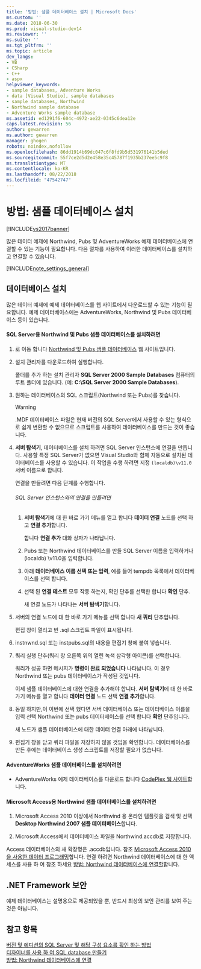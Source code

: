 ```yaml
---
title: '방법: 샘플 데이터베이스 설치 | Microsoft Docs'
ms.custom: ''
ms.date: 2018-06-30
ms.prod: visual-studio-dev14
ms.reviewer: ''
ms.suite: ''
ms.tgt_pltfrm: ''
ms.topic: article
dev_langs:
- VB
- CSharp
- C++
- aspx
helpviewer_keywords:
- sample databases, Adventure Works
- data [Visual Studio], sample databases
- sample databases, Northwind
- Northwind sample database
- Adventure Works sample database
ms.assetid: ed1291f6-604c-4972-ae22-0345c6dea12e
caps.latest.revision: 56
author: gewarren
ms.author: gewarren
manager: ghogen
robots: noindex,nofollow
ms.openlocfilehash: 86dd1914b69dc047c6f8fd9b5d531976141b5ded
ms.sourcegitcommit: 55f7ce2d5d2e458e35c45787f1935b237ee5c9f8
ms.translationtype: MT
ms.contentlocale: ko-KR
ms.lasthandoff: 08/22/2018
ms.locfileid: "47542747"
---
```

# <a name="how-to-install-sample-databases"></a>방법: 샘플 데이터베이스 설치
[!INCLUDE[vs2017banner](../includes/vs2017banner.md)]

많은 데이터 예제에 Northwind, Pubs 및 AdventureWorks 예제 데이터베이스에 연결할 수 있는 기능이 필요합니다. 다음 절차를 사용하여 이러한 데이터베이스를 설치하고 연결할 수 있습니다.  
  
 [!INCLUDE[note_settings_general](../includes/note-settings-general-md.md)]  
  
## <a name="installing-databases"></a>데이터베이스 설치  
 많은 데이터 예제에 예제 데이터베이스를 웹 사이트에서 다운로드할 수 있는 기능이 필요합니다. 예제 데이터베이스에는 AdventureWorks, Northwind 및 Pubs 데이터베이스 등이 있습니다.  
  
#### <a name="to-install-the-northwind-and-pubs-sample-databases-for-sql-server"></a>SQL Server용 Northwind 및 Pubs 샘플 데이터베이스를 설치하려면  
  
1.  로 이동 합니다 [Northwind 및 Pubs 샘플 데이터베이스](http://go.microsoft.com/fwlink?linkid=64296) 웹 사이트입니다.  
  
2.  설치 관리자를 다운로드하여 실행합니다.  
  
     폴더를 추가 하는 설치 관리자 **SQL Server 2000 Sample Databases** 컴퓨터의 루트 폴더에 있습니다. (예: **C:\SQL Server 2000 Sample Databases**).  
  
3.  원하는 데이터베이스의 SQL 스크립트(Northwind 또는 Pubs)를 찾습니다.  
  
    > [!WARNING]
    >  .MDF 데이터베이스 파일은 현재 버전의 SQL Server에서 사용할 수 있는 형식으로 쉽게 변환할 수 없으므로 스크립트를 사용하여 데이터베이스를 만드는 것이 좋습니다.  
  
4.  **서버 탐색기**, 데이터베이스를 설치 하려면 SQL Server 인스턴스에 연결을 만듭니다. 사용할 특정 SQL Server가 없으면 Visual Studio와 함께 자동으로 설치된 데이터베이스를 사용할 수 있습니다. 이 작업을 수행 하려면 지정 `(localdb)\v11.0` 서버 이름으로 합니다.  
  
     연결을 만들려면 다음 단계를 수행합니다.  
  
    ###### <a name="to-create-a-connection-to-an-instance-of-sql-server"></a>SQL Server 인스턴스와의 연결을 만들려면  
  
    1.  **서버 탐색기**에 대 한 바로 가기 메뉴를 열고 합니다 **데이터 연결** 노드를 선택 하 고 **연결 추가**합니다.  
  
         합니다 **연결 추가** 대화 상자가 나타납니다.  
  
    2.  Pubs 또는 Northwind 데이터베이스를 만들 SQL Server 이름을 입력하거나 (localdb) \v11.0을 입력합니다.  
  
    3.  아래 **데이터베이스 이름 선택 또는 입력**, 예를 들어 tempdb 목록에서 데이터베이스를 선택 합니다.  
  
    4.  선택 된 **연결 테스트** 모두 작동 하는지, 확인 단추를 선택한 합니다 **확인** 단추.  
  
         새 연결 노드가 나타나는 **서버 탐색기**합니다.  
  
5.  서버의 연결 노드에 대 한 바로 가기 메뉴를 선택 합니다 **새 쿼리** 단추입니다.  
  
     편집 창이 열리고 빈 .sql 스크립트 파일이 표시됩니다.  
  
6.  instnwnd.sql 또는 instpubs.sql의 내용을 편집기 창에 붙여 넣습니다.  
  
7.  쿼리 실행 단추(쿼리 창 오른쪽 위의 열린 녹색 삼각형 아이콘)를 선택합니다.  
  
     쿼리가 성공 하면 메시지가 **명령이 완료 되었습니다** 나타납니다. 이 경우 Northwind 또는 pubs 데이터베이스가 작성된 것입니다.  
  
     이제 샘플 데이터베이스에 대한 연결을 추가해야 합니다. **서버 탐색기**에 대 한 바로 가기 메뉴를 열고 합니다 **데이터 연결** 노드 선택 **연결 추가**합니다.  
  
8.  동일 하지만,이 이번에 선택 했다면 서버 데이터베이스 또는 데이터베이스 이름을 입력 선택 Northwind 또는 pubs 데이터베이스를 선택 합니다 **확인** 단추입니다.  
  
     새 노드가 샘플 데이터베이스에 대한 데이터 연결 아래에 나타납니다.  
  
9. 편집기 창을 닫고 쿼리 파일을 저장하지 않을 것입을 확인합니다. 데이터베이스를 만든 후에는 데이터베이스 생성 스크립트를 저장할 필요가 없습니다.  
  
#### <a name="to-install-the-adventureworks-sample-databases"></a>AdventureWorks 샘플 데이터베이스를 설치하려면  
  
-   AdventureWorks 예제 데이터베이스를 다운로드 합니다 [CodePlex 웹 사이트](http://go.microsoft.com/fwlink/?linkid=87843)합니다.  
  
#### <a name="to-install-the-northwind-sample-database-for-microsoft-access"></a>Microsoft Access용 Northwind 샘플 데이터베이스를 설치하려면  
  
1.  Microsoft Access 2010 이상에서 Northwind 용 온라인 템플릿을 검색 및 선택 **Desktop Northwind 2007 샘플 데이터베이스**합니다.  
  
2.  Microsoft Access에서 데이터베이스 파일을 Northwind.accdb로 저장합니다.  
  
 Access 데이터베이스의 새 확장명은 .accdb입니다. 참조 [Microsoft Access 2010을 사용한 데이터 프로그래밍](http://msdn.microsoft.com/library/office/ff965871.aspx)합니다. 연결 하려면 Northwind 데이터베이스에 대 한 액세스를 사용 하 여 참조 하세요 [방법: Northwind 데이터베이스에 연결할](../data-tools/how-to-connect-to-the-northwind-database.md)합니다.  
  
## <a name="net-framework-security"></a>.NET Framework 보안  
 예제 데이터베이스는 설명용으로 제공되었을 뿐, 반드시 최상의 보안 관리를 보여 주는 것은 아닙니다.  
  
## <a name="see-also"></a>참고 항목  
 [버전 및 에디션의 SQL Server 및 해당 구성 요소를 확인 하는 방법](http://support.microsoft.com/kb/321185)   
 [디자이너를 사용 하 여 SQL database 만들기](../data-tools/create-a-sql-database-by-using-a-designer.md)   
 [방법: Northwind 데이터베이스에 연결](../data-tools/how-to-connect-to-the-northwind-database.md)